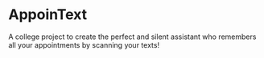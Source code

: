 AppoinText
==========

A college project to create the perfect and silent assistant who remembers all your appointments by scanning your texts!

